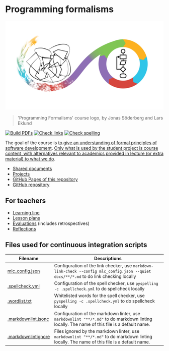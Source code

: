 # Programming formalisms

!['Programming Formalisms' course logo, by Jonas Söderberg and Lars Eklund](images/programming_formalism_logo.png)

> 'Programming Formalisms' course logo, by Jonas Söderberg and Lars Eklund

<!-- markdownlint-disable MD013 -->
<!-- Badges cannot be split up over lines, hence will break 80 characters per line -->


[![Build PDFs](https://github.com/UPPMAX/programming_formalisms/actions/workflows/build_pdfs.yaml/badge.svg?branch=main)](https://github.com/UPPMAX/programming_formalisms/actions/workflows/build_pdfs.yaml)
[![Check links](https://github.com/UPPMAX/programming_formalisms/actions/workflows/check_links.yaml/badge.svg?branch=main)](https://github.com/UPPMAX/programming_formalisms/actions/workflows/check_links.yaml)
[![Check spelling](https://github.com/UPPMAX/programming_formalisms/actions/workflows/check_spelling.yaml/badge.svg?branch=main)](https://github.com/UPPMAX/programming_formalisms/actions/workflows/check_spelling.yaml)

The goal of the course is [to give an understanding of formal principles of software development](https://github.com/UPPMAX/programming_formalisms/issues/54).
[Only what is used by the student project is course content, with alternatives relevant to academics provided in lecture (or extra material) to what we do](https://github.com/UPPMAX/programming_formalisms/issues/52).

<!-- markdownlint-enable MD013 -->

* [Shared documents](shared_documents/README.md)
* [Projects](docs/project/projects.md)
* [GitHub Pages of this repository](https://uppmax.github.io/programming_formalisms/)
* [GitHub repository](https://github.com/UPPMAX/programming_formalisms)

## For teachers

* [Learning line](learning_line.md)
* [Lesson plans](lesson_plans/README.md)
* [Evaluations](evaluations/README.md) (includes retrospectives)
* [Reflections](reflections/README.md)

## Files used for continuous integration scripts

<!-- markdownlint-disable MD013 -->
<!-- Tables cannot be split up over lines, hence will break 80 characters per line -->

Filename                                  |Descriptions
------------------------------------------|--------------------------------------------------------------------------------------------------------------------------------------
[mlc_config.json](mlc_config.json)        |Configuration of the link checker, use `markdown-link-check --config mlc_config.json --quiet docs/**/*.md` to do link checking locally
[.spellcheck.yml](.spellcheck.yml)        |Configuration of the spell checker, use `pyspelling -c .spellcheck.yml` to do spellcheck locally
[.wordlist.txt](.wordlist.txt)            |Whitelisted words for the spell checker, use `pyspelling -c .spellcheck.yml` to do spellcheck locally
[.markdownlint.jsonc](.markdownlint.jsonc)|Configuration of the markdown linter, use `markdownlint "**/*.md"` to do markdown linting locally. The name of this file is a default name.
[.markdownlintignore](.markdownlintignore)|Files ignored by the markdown linter, use `markdownlint "**/*.md"` to do markdown linting locally. The name of this file is a default name.

<!-- markdownlint-enable MD013 -->
